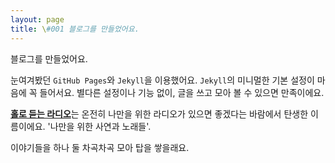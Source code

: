 ```yaml
---
layout: page
title: \#001 블로그를 만들었어요.
---
```


블로그를 만들었어요.

눈여겨봤던 `GitHub Pages`와 `Jekyll`을 이용했어요. `Jekyll`의 미니멀한 기본 설정이 마음에 꼭 들어서요. 별다른 설정이나 기능 없이, 글을 쓰고 모아 볼 수 있으면 만족이에요.

[**홀로 듣는 라디오**](https://signifie.github.io)는 온전히 나만을 위한 라디오가 있으면 좋겠다는 바람에서 탄생한 이름이에요. '나만을 위한 사연과 노래들'.

이야기들을 하나 둘 차곡차곡 모아 탑을 쌓을래요. 
